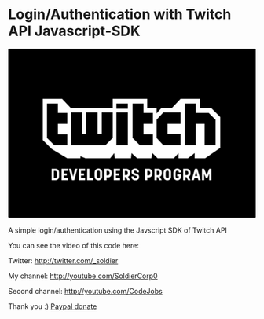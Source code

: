 Login/Authentication with Twitch API Javascript-SDK
===================================================

![Authentication Twitch API](twitch_developers_program.png?raw=true "Authentication Twitch API")

A simple login/authentication using the Javscript SDK of Twitch API

You can see the video of this code here: 

Twitter: http://twitter.com/_soldier

My channel: http://youtube.com/SoldierCorp0

Second channel: http://youtube.com/CodeJobs

Thank you :) <a href="https://www.paypal.com/cgi-bin/webscr?cmd=_s-xclick&hosted_button_id=LUYM54YD8YKZE">Paypal donate</a>
